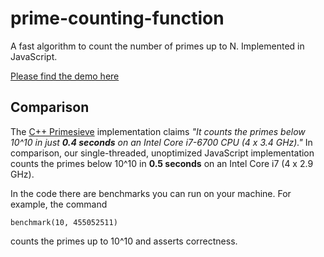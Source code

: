# prime-counting-function
A fast algorithm to count the number of primes up to N. Implemented in JavaScript.

[Please find the demo here](https://robinlinus.github.io/prime-counting-function/index.html)


## Comparison 
The [C++ Primesieve](https://github.com/kimwalisch/primesieve) implementation claims *"It counts the primes below 10^10 in just **0.4 seconds** on an Intel Core i7-6700 CPU (4 x 3.4 GHz)."*
In comparison, our single-threaded, unoptimized JavaScript implementation counts the primes below 10^10 in **0.5 seconds** on an Intel Core i7 (4 x 2.9 GHz).


In the code there are benchmarks you can run on your machine. For example, the command
```
benchmark(10, 455052511)
```
counts the primes up to 10^10 and asserts correctness.
